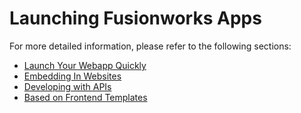 # Launching Fusionworks Apps

For more detailed information, please refer to the following sections:

- [Launch Your Webapp Quickly](launch-your-webapp-quickly/)
- [Embedding In Websites](embedding-in-websites.md)
- [Developing with APIs](developing-with-apis.md)
- [Based on Frontend Templates](based-on-frontend-templates.md)